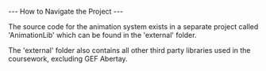 --- How to Navigate the Project ---

The source code for the animation system exists in a separate project called 'AnimationLib' which can be found in the 'external' folder.

The 'external' folder also contains all other third party libraries used in the coursework, excluding GEF Abertay.